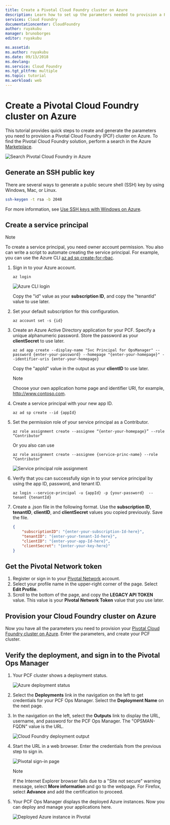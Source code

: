 ```yaml
---
title: Create a Pivotal Cloud Foundry cluster on Azure
description: Learn how to set up the parameters needed to provision a Pivotal Cloud Foundry (PCF) cluster on Azure
services: Cloud Foundry
documentationcenter: CloudFoundry
author: ruyakubu
manager: brunoborges
editor: ruyakubu

ms.assetid:
ms.author: ruyakubu
ms.date: 09/13/2018
ms.devlang: 
ms.service: Cloud Foundry
ms.tgt_pltfrm: multiple
ms.topic: tutorial
ms.workload: web
---
```


# Create a Pivotal Cloud Foundry cluster on Azure

This tutorial provides quick steps to create and generate the parameters you need to provision a Pivotal Cloud Foundry (PCF) cluster on Azure. To find the Pivotal Cloud Foundry solution, perform a search in the Azure [Marketplace](https://azuremarketplace.microsoft.com/marketplace/apps/pivotal.pivotal-cloud-foundry).

![Search Pivotal Cloud Foundry in Azure](media/deploy/pcf-marketplace.png)


## Generate an SSH public key

There are several ways to generate a public secure shell (SSH) key by using Windows, Mac, or Linux.

```Bash
ssh-keygen -t rsa -b 2048
```

For more information, see [Use SSH keys with Windows on Azure](https://docs.microsoft.com/azure/virtual-machines/linux/ssh-from-windows).

## Create a service principal

> [!NOTE]
>
> To create a service principal, you need owner account permission. You also can write a script to automate creating the service principal. For example, you can use the Azure CLI [az ad sp create-for-rbac](https://docs.microsoft.com/cli/azure/ad/sp?view=azure-cli-latest).

1. Sign in to your Azure account.

    `az login`

    ![Azure CLI login](media/deploy/az-login-output.png )
 
    Copy the "id" value as your **subscription ID**, and copy the "tenantId" value to use later.

2. Set your default subscription for this configuration.

    `az account set -s {id}`

3. Create an Azure Active Directory application for your PCF. Specify a unique alphanumeric password. Store the password as your **clientSecret** to use later.

    `az ad app create --display-name "Svc Principal for OpsManager" --password {enter-your-password} --homepage "{enter-your-homepage}" --identifier-uris {enter-your-homepage}`

    Copy the "appId" value in the output as your **clientID** to use later.

    > [!NOTE]
    >
    > Choose your own application home page and identifier URI, for example, http://www.contoso.com.

4. Create a service principal with your new app ID.

    `az ad sp create --id {appId}`

5. Set the permission role of your service principal as a Contributor.

    `az role assignment create --assignee “{enter-your-homepage}” --role “Contributor” `

    Or you also can use

    `az role assignment create --assignee {service-princ-name} --role “Contributor” `

    ![Service principal role assignment](media/deploy/svc-princ.png )

6. Verify that you can successfully sign in to your service principal by using the app ID, password, and tenant ID.

    `az login --service-principal -u {appId} -p {your-password}  --tenant {tenantId}`

7. Create a .json file in the following format. Use the **subscription ID**, **tenantID**, **clientID**, and **clientSecret** values you copied previously. Save the file.

    ```json
    {
        "subscriptionID": "{enter-your-subscription-Id-here}",
        "tenantID": "{enter-your-tenant-Id-here}",
        "clientID": "{enter-your-app-Id-here}",
        "clientSecret": "{enter-your-key-here}"
    }
    ```

## Get the Pivotal Network token

1. Register or sign in to your [Pivotal Network](https://network.pivotal.io) account.
2. Select your profile name in the upper-right corner of the page. Select **Edit Profile**.
3. Scroll to the bottom of the page, and copy the **LEGACY API TOKEN** value. This value is your **Pivotal Network Token** value that you use later.

## Provision your Cloud Foundry cluster on Azure

Now you have all the parameters you need to provision your [Pivotal Cloud Foundry cluster on Azure](https://azuremarketplace.microsoft.com/marketplace/apps/pivotal.pivotal-cloud-foundry).
Enter the parameters, and create your PCF cluster.

## Verify the deployment, and sign in to the Pivotal Ops Manager

1. Your PCF cluster shows a deployment status.

    ![Azure deployment status](media/deploy/deployment.png )

2. Select the **Deployments** link in the navigation on the left to get credentials for your PCF Ops Manager. Select the **Deployment Name** on the next page.
3. In the navigation on the left, select the **Outputs** link to display the URL, username, and password for the PCF Ops Manager. The "OPSMAN-FQDN" value is the URL.
 
    ![Cloud Foundry deployment output](media/deploy/deploy-outputs.png )
 
4. Start the URL in a web browser. Enter the credentials from the previous step to sign in.

    ![Pivotal sign-in page](media/deploy/pivotal-login.png )
         
    > [!NOTE]
    >
    > If the Internet Explorer browser fails due to a "Site not secure" warning message, select **More information** and go to the webpage. For Firefox, select **Advance** and add the certification to proceed.

5. Your PCF Ops Manager displays the deployed Azure instances. Now you can deploy and manage your applications here.
               
    ![Deployed Azure instance in Pivotal](media/deploy/ops-mgr.png )
 
